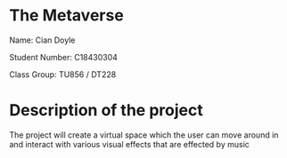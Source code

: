 # The Metaverse

Name: Cian Doyle

Student Number: C18430304

Class Group: TU856 / DT228

# Description of the project
The project will create a virtual space which the user can move around in and interact with various visual effects that are effected by music 
